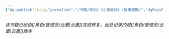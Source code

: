 ```yaml
---
{"dg-publish":true,"permalink":"/书籍/原创/《小狼麦格》/故事梗概/","dgPassFrontmatter":true}
---
```


*该书籍已经由[[角色/管理员/云墨\|云墨]]完成修复，此处记录的是[[角色/管理员/云墨\|云墨]]版本*
